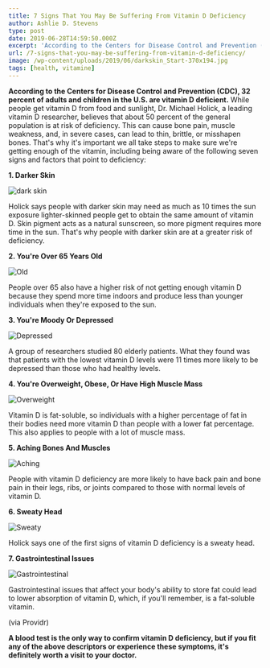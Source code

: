 ```yaml
---
title: 7 Signs That You May Be Suffering From Vitamin D Deficiency
author: Ashlie D. Stevens
type: post
date: 2019-06-28T14:59:50.000Z
excerpt: 'According to the Centers for Disease Control and Prevention (CDC), 32 percent of adults and children in the U.S. are vitamin D deficient.'
url: /7-signs-that-you-may-be-suffering-from-vitamin-d-deficiency/
image: /wp-content/uploads/2019/06/darkskin_Start-370x194.jpg
tags: [health, vitamine]
---
```


**According to the Centers for Disease Control and Prevention (CDC), 32 percent of adults and children in the U.S. are vitamin D deficient.** While people get vitamin D from food and sunlight, Dr. Michael Holick, a leading vitamin D researcher, believes that about 50 percent of the general population is at risk of deficiency. This can cause bone pain, muscle weakness, and, in severe cases, can lead to thin, brittle, or misshapen bones. That's why it's important we all take steps to make sure we're getting enough of the vitamin, including being aware of the following seven signs and factors that point to deficiency:

**1. Darker Skin**

![dark skin](/wp-content/uploads/2019/06/dark-skin-249x300.jpg)

Holick says people with darker skin may need as much as 10 times the sun exposure lighter-skinned people get to obtain the same amount of vitamin D. Skin pigment acts as a natural sunscreen, so more pigment requires more time in the sun. That's why people with darker skin are at a greater risk of deficiency.

**2. You're Over 65 Years Old**

![Old](/wp-content/uploads/2019/06/Old-300x296.jpg)

People over 65 also have a higher risk of not getting enough vitamin D because they spend more time indoors and produce less than younger individuals when they're exposed to the sun.

**3. You're Moody Or Depressed**

![Depressed](/wp-content/uploads/2019/06/Depressed-300x169.jpg)

A group of researchers studied 80 elderly patients. What they found was that patients with the lowest vitamin D levels were 11 times more likely to be depressed than those who had healthy levels.

**4. You're Overweight, Obese, Or Have High Muscle Mass**

![Overweight](/wp-content/uploads/2019/06/Overweight-300x199.jpg)

Vitamin D is fat-soluble, so individuals with a higher percentage of fat in their bodies need more vitamin D than people with a lower fat percentage. This also applies to people with a lot of muscle mass.

**5. Aching Bones And Muscles**

![Aching](/wp-content/uploads/2019/06/Aching-300x199.jpg)

People with vitamin D deficiency are more likely to have back pain and bone pain in their legs, ribs, or joints compared to those with normal levels of vitamin D.

**6. Sweaty Head**

![Sweaty](/wp-content/uploads/2019/06/Sweaty-300x199.jpg)

Holick says one of the first signs of vitamin D deficiency is a sweaty head.

**7. Gastrointestinal Issues**

![Gastrointestinal](/wp-content/uploads/2019/06/Gastrointestinal-300x200.jpg)

Gastrointestinal issues that affect your body's ability to store fat could lead to lower absorption of vitamin D, which, if you'll remember, is a fat-soluble vitamin.

(via Providr)

**A blood test is the only way to confirm vitamin D deficiency, but if you fit any of the above descriptors or experience these symptoms, it's definitely worth a visit to your doctor.**
